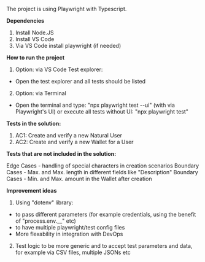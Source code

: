 The project is using Playwright with Typescript.

**Dependencies**
1. Install Node.JS
2. Install VS Code
3. Via VS Code install playwright (if needed)

**How to run the project**
1. Option: via VS Code Test explorer:
* Open the test explorer and all tests should be listed
2. Option: via Terminal
* Open the terminal and type: "npx playwright test --ui" (with via Playwright's UI) or execute all tests without UI: "npx playwright test"

**Tests in the solution:**
1. AC1: Create and verify a new Natural User
2. AC2: Create and verify a new Wallet for a User

**Tests that are not included in the solution:**

Edge Cases - handling of special characters in creation scenarios
Boundary Cases - Max. and Max. length in different fields like "Description"
Boundary Cases - Min. and Max. amount in the Wallet after creation

**Improvement ideas**
1. Using "dotenv" library:
* to pass different parameters (for example credentials, using the benefit of "process.env.__" etc)
* to have multiple playwright/test config files
* More flexability in integration with DevOps
2. Test logic to be more generic and to accept test parameters and data, for example via CSV files, multiple JSONs etc
